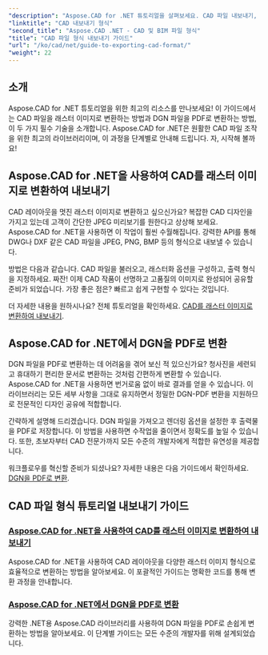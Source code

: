 ```yaml
---
"description": "Aspose.CAD for .NET 튜토리얼을 살펴보세요. CAD 파일 내보내기, CAD를 래스터 이미지로 변환, DGN을 PDF로 변환하는 방법을 손쉽게 익힐 수 있습니다."
"linktitle": "CAD 내보내기 형식"
"second_title": "Aspose.CAD .NET - CAD 및 BIM 파일 형식"
"title": "CAD 파일 형식 내보내기 가이드"
"url": "/ko/cad/net/guide-to-exporting-cad-format/"
"weight": 22
---
```


## 소개

Aspose.CAD for .NET 튜토리얼을 위한 최고의 리소스를 만나보세요! 이 가이드에서는 CAD 파일을 래스터 이미지로 변환하는 방법과 DGN 파일을 PDF로 변환하는 방법, 이 두 가지 필수 기술을 소개합니다. Aspose.CAD for .NET은 원활한 CAD 파일 조작을 위한 최고의 라이브러리이며, 이 과정을 단계별로 안내해 드립니다. 자, 시작해 볼까요!

## Aspose.CAD for .NET을 사용하여 CAD를 래스터 이미지로 변환하여 내보내기  
CAD 레이아웃을 멋진 래스터 이미지로 변환하고 싶으신가요? 복잡한 CAD 디자인을 가지고 있는데 고객이 간단한 JPEG 미리보기를 원한다고 상상해 보세요. Aspose.CAD for .NET을 사용하면 이 작업이 훨씬 수월해집니다. 강력한 API를 통해 DWG나 DXF 같은 CAD 파일을 JPEG, PNG, BMP 등의 형식으로 내보낼 수 있습니다.  

방법은 다음과 같습니다. CAD 파일을 불러오고, 래스터화 옵션을 구성하고, 출력 형식을 지정하세요. 짜잔! 이제 CAD 작품이 선명하고 고품질의 이미지로 완성되어 공유할 준비가 되었습니다. 가장 좋은 점은? 빠르고 쉽게 구현할 수 있다는 것입니다.  

더 자세한 내용을 원하시나요? 전체 튜토리얼을 확인하세요. [CAD를 래스터 이미지로 변환하여 내보내기](./export-cad-to-raster-image-conversion/).  

## Aspose.CAD for .NET에서 DGN을 PDF로 변환  
DGN 파일을 PDF로 변환하는 데 어려움을 겪어 보신 적 있으신가요? 청사진을 세련되고 휴대하기 편리한 문서로 변환하는 것처럼 간편하게 변환할 수 있습니다. Aspose.CAD for .NET을 사용하면 번거로움 없이 바로 결과를 얻을 수 있습니다. 이 라이브러리는 모든 세부 사항을 그대로 유지하면서 정밀한 DGN-PDF 변환을 지원하므로 전문적인 디자인 공유에 적합합니다.  

간략하게 설명해 드리겠습니다. DGN 파일을 가져오고 렌더링 옵션을 설정한 후 출력물을 PDF로 저장합니다. 이 방법을 사용하면 수작업을 줄이면서 정확도를 높일 수 있습니다. 또한, 초보자부터 CAD 전문가까지 모든 수준의 개발자에게 적합한 유연성을 제공합니다.  

워크플로우를 혁신할 준비가 되셨나요? 자세한 내용은 다음 가이드에서 확인하세요. [DGN을 PDF로 변환](./convert-dgn-to-pdf/).  

## CAD 파일 형식 튜토리얼 내보내기 가이드
### [Aspose.CAD for .NET을 사용하여 CAD를 래스터 이미지로 변환하여 내보내기](./export-cad-to-raster-image-conversion/)
Aspose.CAD for .NET을 사용하여 CAD 레이아웃을 다양한 래스터 이미지 형식으로 효율적으로 변환하는 방법을 알아보세요. 이 포괄적인 가이드는 명확한 코드를 통해 변환 과정을 안내합니다.
### [Aspose.CAD for .NET에서 DGN을 PDF로 변환](./convert-dgn-to-pdf/)
강력한 .NET용 Aspose.CAD 라이브러리를 사용하여 DGN 파일을 PDF로 손쉽게 변환하는 방법을 알아보세요. 이 단계별 가이드는 모든 수준의 개발자를 위해 설계되었습니다.